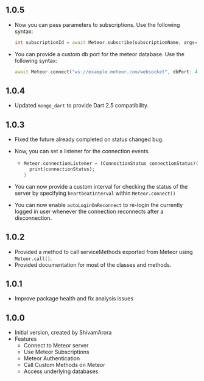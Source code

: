 ## 1.0.5

- Now you can pass parameters to subscriptions. Use the following syntax:

  ```dart
  int subscriptionId = await Meteor.subscribe(subscriptionName, args=[arg1,arg2]);
  ```

- You can provide a custom db port for the meteor database. Use the following syntax:

  ```dart
  await Meteor.connect("ws://example.meteor.com/websocket", dbPort: 4001);
  ```

  

## 1.0.4

- Updated `mongo_dart` to provide Dart 2.5 compatibility.



## 1.0.3

- Fixed the future already completed on status changed bug.

- Now, you can set a listener for the connection events.

  - ```dart
    Meteor.connectionListener = (ConnectionStatus connectionStatus){
      print(connectionStatus);
    }
    ```

- You can now provide a custom interval for checking the status of the server by specifying `heartbeatInterval` within `Meteor.connect()`

- You can now enable `autoLoginOnReconnect` to re-login the currently logged in user whenever the connection reconnects after a disconnection.



## 1.0.2

- Provided a method to call serviceMethods exported from Meteor using `Meteor.call()`.
- Provided documentation for most of the classes and methods.



## 1.0.1

- Improve package health and fix analysis issues



## 1.0.0

- Initial version, created by ShivamArora
- Features
  - Connect to Meteor server
  - Use Meteor Subscriptions
  - Meteor Authentication
  - Call Custom Methods on Meteor
  - Access underlying databases
